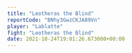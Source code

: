 ```yaml
---
title: "Leotheras the Blind"
reportCode: "BNhy3GwzCKJA89Vn"
player: "Lablatte"
fight: "Leotheras the Blind"
date: 2021-10-24T19:01:26.673000+00:00
---
```

